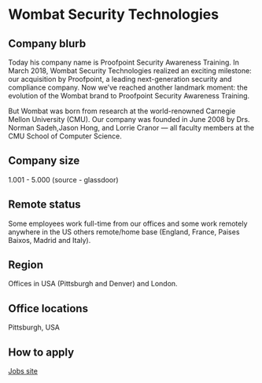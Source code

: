 # Wombat Security Technologies

## Company blurb

Today his company name is Proofpoint Security Awareness Training. In March 2018, Wombat Security Technologies realized an exciting milestone: our acquisition by Proofpoint, a leading next-generation security and compliance company. Now we’ve reached another landmark moment: the evolution of the Wombat brand to Proofpoint Security Awareness Training.

But Wombat was born from research at the world-renowned Carnegie Mellon University (CMU). Our company was founded in June 2008 by Drs. Norman Sadeh,Jason Hong, and Lorrie Cranor — all faculty members at the CMU School of Computer Science.

## Company size

1.001 - 5.000 (source - glassdoor)

## Remote status

Some employees work full-time from our offices and some work remotely anywhere in the US others remote/home base (England, France, Paises Baixos, Madrid and Italy).

## Region

Offices in USA (Pittsburgh and Denver) and London.

## Office locations

Pittsburgh, USA

## How to apply

[Jobs site](https://proofpoint.wd5.myworkdayjobs.com/ProofpointCareers/6/refreshFacet/318c8bb6f553100021d223d9780d30be)